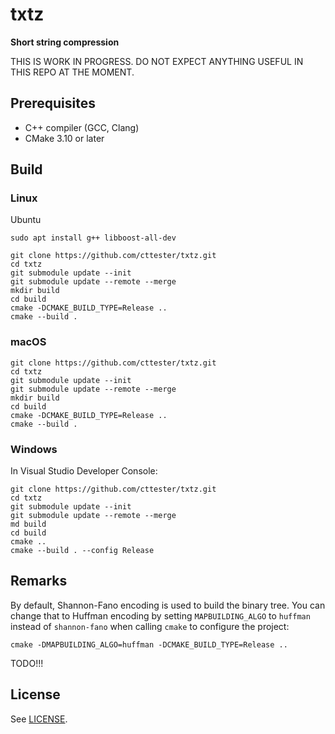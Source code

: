 # txtz

**Short string compression**

THIS IS WORK IN PROGRESS. DO NOT EXPECT ANYTHING USEFUL IN THIS REPO AT THE MOMENT.


## Prerequisites

- C++ compiler (GCC, Clang)
- CMake 3.10 or later

## Build 

### Linux

Ubuntu

```
sudo apt install g++ libboost-all-dev
```

```
git clone https://github.com/cttester/txtz.git
cd txtz
git submodule update --init
git submodule update --remote --merge
mkdir build
cd build
cmake -DCMAKE_BUILD_TYPE=Release ..
cmake --build .
```

### macOS

```
git clone https://github.com/cttester/txtz.git
cd txtz
git submodule update --init
git submodule update --remote --merge
mkdir build
cd build
cmake -DCMAKE_BUILD_TYPE=Release ..
cmake --build .
```


### Windows

In Visual Studio Developer Console:

```
git clone https://github.com/cttester/txtz.git
cd txtz
git submodule update --init
git submodule update --remote --merge
md build
cd build
cmake ..
cmake --build . --config Release
```


## Remarks

By default, Shannon-Fano encoding is used to build the binary tree. You can change that to Huffman encoding by setting `MAPBUILDING_ALGO` to `huffman` instead of `shannon-fano` when calling `cmake` to configure the project:

```
cmake -DMAPBUILDING_ALGO=huffman -DCMAKE_BUILD_TYPE=Release ..
```

TODO!!!

## License

See [LICENSE](LICENSE).
